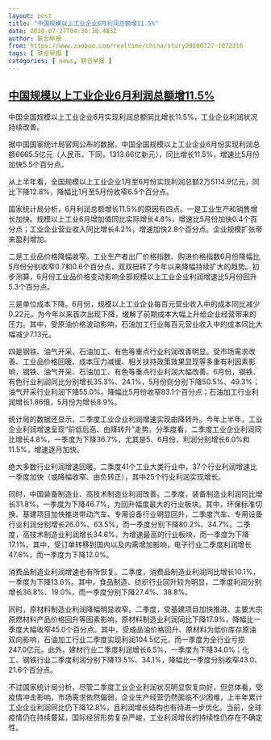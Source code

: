 ```yaml
---
layout: post
title: "中国规模以上工业企业6月利润总额增11.5%"
date: 2020-07-27T04:30:38.483Z
author: 联合早报
from: https://www.zaobao.com/realtime/china/story20200727-1072316
tags: [ 联合早报 ]
categories: [ news, 联合早报 ]
---
```

<!--1595847780000-->
[中国规模以上工业企业6月利润总额增11.5%](https://www.zaobao.com/realtime/china/story20200727-1072316)
------

<div>
<p>中国全国规模以上工业企业6月实现利润总额同比增长11.5%，工业企业利润状况持续改善。</p><p>据中国国家统计局官网公布的数据，中国全国规模以上工业企业6月份实现利润总额6665.5亿元（人民币，下同，1313.66亿新元），同比增长11.5%，增速比5月份加快5.5个百分点。</p><p>从上半年看，全国规模以上工业企业1月至6月份实现利润总额2万5114.9亿元，同比下降12.8%，降幅比1月至5月份收窄6.5个百分点。</p><section id="imu"><div id="dfp-ad-imu1-wrapper" class="dfp-tag-wrapper"><div id="dfp-ad-imu1" class="dfp-tag-wrapper"></div></div></section><p>国家统计局分析，6月利润总额增长11.5%的原因有四点。一是工业生产和销售增长加快。规模以上工业6月增加值同比实际增长4.8%，增速比5月份加快0.4个百分点；工业企业营业收入同比增长4.2%，增速加快2.8个百分点。企业规模扩张带来盈利增加。</p><p>二是工业品价格降幅收窄。工业生产者出厂价格指数、购进价格指数6月份降幅比5月份分别收窄0.7和0.6个百分点，双双扭转了今年以来降幅持续扩大的趋势。初步测算，6月份工业品价格变动影响全部规模以上工业企业利润增速比5月份回升5.3个百分点。</p><p>三是单位成本下降。6月份，规模以上工业企业每百元营业收入中的成本同比减少0.22元，为今年以来首次出现下降，缓解了前期成本大幅上升给企业经营带来的压力。其中，受原油价格波动影响，石油加工行业每百元营业收入中的成本同比大幅减少7.13元。</p><p>四是钢铁、油气开采、石油加工、有色等重点行业利润改善明显。受市场需求改善、工业品价格回暖、成本压力减缓、相关扶持政策效果显现等多重有利因素影响，钢铁、油气开采、石油加工、有色等重点行业利润大幅改善。6月份，钢铁、有色行业利润同比分别增长35.3%、24.1%，5月份则分别下降50.5%、49.3%；油气开采行业利润下降55.0%，降幅比5月份收窄83.1个百分点；石油加工行业利润增长1.86倍，5月份为增长8.9%。</p><div id="innity-in-post"></div><div id="dfp-ad-midarticlespecial-wrapper" class="dfp-tag-wrapper"><div id="dfp-ad-midarticlespecial" class="dfp-tag-wrapper"></div></div><p>统计局的数据还显示，二季度工业企业利润增速实现由降转升。今年上半年，工业企业利润增速呈现“前低后高、由降转升”走势。分季度看，二季度工业企业利润同比增长4.8%，一季度为下降36.7%，尤其是5、6月份，利润分别增长6.0%和11.5%，增速逐月加快。</p><p>绝大多数行业利润增速回暖。二季度41个工业大类行业中，37个行业利润增速比一季度加快（或降幅收窄、由负转正），其中25个行业利润实现增长。</p><p>同时，中国装备制造业、高技术制造业利润改善。二季度，装备制造业利润同比增长31.8%，一季度为下降46.7%，为回升幅度最大的行业板块。其中，环保标准切换、基建项目加快推进带动汽车、专用设备行业明显回升，二季度汽车、专用设备行业利润分别增长26.0%、63.5%，而一季度分别下降80.2%、34.7%。二季度，高技术制造业利润增长34.6%，为增速最高的行业板块，而一季度为下降17.1%。其中，受订单转移到国内以及内需增加影响，电子行业二季度利润增长47.6%，而一季度为下降12.0%。</p><p>消费品制造业利润增速也有所恢复。二季度，消费品制造业利润同比增长10.1%，一季度为下降13.6%。其中，食品制造、纺织行业回升较为明显，二季度利润分别增长36.8%、19.0%，而一季度分别下降27.4%、38.8%。</p><p>同时，原材料制造业利润降幅明显收窄。二季度，受基建项目加快推进、主要大宗原燃材料产品价格回升等因素影响，原材料制造业利润同比下降17.9%，降幅比一季度大幅收窄45.0个百分点。其中，受成品油价格回升、原材料为低价库存原油双向影响，石油加工行业二季度实现利润104.5亿元，而一季度为全行业亏损247.0亿元。此外，建材行业二季度利润增长6.5%，一季度为下降34.0%；化工、钢铁行业二季度利润分别下降13.5%、34.1%，降幅比一季度分别收窄43.0、21.6个百分点。</p><p>不过国家统计局分析，尽管二季度工业企业利润状况明显恢复向好，但总体看，受疫情冲击影响，市场需求依然偏弱，企业生产经营仍然面临不少困难，上半年累计工业企业利润同比仍下降12.8%，且利润增长结构也有待进一步优化。当前，全球疫情仍在持续蔓延，国际经贸形势复杂严峻，工业利润增长的持续性仍存在不确定性。</p>
</div>
